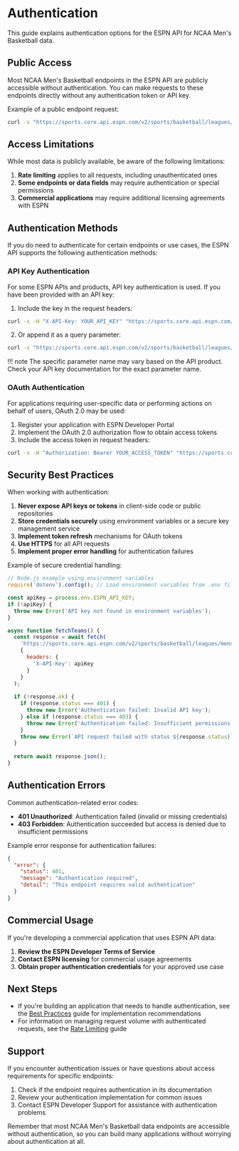 # Authentication

This guide explains authentication options for the ESPN API for NCAA Men's Basketball data.

## Public Access

Most NCAA Men's Basketball endpoints in the ESPN API are publicly accessible without authentication. You can make requests to these endpoints directly without any authentication token or API key.

Example of a public endpoint request:

```bash
curl -s "https://sports.core.api.espn.com/v2/sports/basketball/leagues/mens-college-basketball/seasons/2024/teams" | jq
```

## Access Limitations

While most data is publicly available, be aware of the following limitations:

1. **Rate limiting** applies to all requests, including unauthenticated ones
2. **Some endpoints or data fields** may require authentication or special permissions
3. **Commercial applications** may require additional licensing agreements with ESPN

## Authentication Methods

If you do need to authenticate for certain endpoints or use cases, the ESPN API supports the following authentication methods:

### API Key Authentication

For some ESPN APIs and products, API key authentication is used. If you have been provided with an API key:

1. Include the key in the request headers:

```bash
curl -s -H "X-API-Key: YOUR_API_KEY" "https://sports.core.api.espn.com/v2/sports/basketball/leagues/mens-college-basketball/seasons/2024/teams" | jq
```

2. Or append it as a query parameter:

```bash
curl -s "https://sports.core.api.espn.com/v2/sports/basketball/leagues/mens-college-basketball/seasons/2024/teams?apikey=YOUR_API_KEY" | jq
```

!!! note
    The specific parameter name may vary based on the API product. Check your API key documentation for the exact parameter name.

### OAuth Authentication

For applications requiring user-specific data or performing actions on behalf of users, OAuth 2.0 may be used:

1. Register your application with ESPN Developer Portal
2. Implement the OAuth 2.0 authorization flow to obtain access tokens
3. Include the access token in request headers:

```bash
curl -s -H "Authorization: Bearer YOUR_ACCESS_TOKEN" "https://sports.core.api.espn.com/v2/sports/basketball/leagues/mens-college-basketball/user-specific-endpoint" | jq
```

## Security Best Practices

When working with authentication:

1. **Never expose API keys or tokens** in client-side code or public repositories
2. **Store credentials securely** using environment variables or a secure key management service
3. **Implement token refresh** mechanisms for OAuth tokens
4. **Use HTTPS** for all API requests
5. **Implement proper error handling** for authentication failures

Example of secure credential handling:

```javascript
// Node.js example using environment variables
require('dotenv').config(); // Load environment variables from .env file

const apiKey = process.env.ESPN_API_KEY;
if (!apiKey) {
  throw new Error('API key not found in environment variables');
}

async function fetchTeams() {
  const response = await fetch(
    'https://sports.core.api.espn.com/v2/sports/basketball/leagues/mens-college-basketball/seasons/2024/teams',
    {
      headers: {
        'X-API-Key': apiKey
      }
    }
  );
  
  if (!response.ok) {
    if (response.status === 401) {
      throw new Error('Authentication failed: Invalid API key');
    } else if (response.status === 403) {
      throw new Error('Authentication failed: Insufficient permissions');
    }
    throw new Error(`API request failed with status ${response.status}`);
  }
  
  return await response.json();
}
```

## Authentication Errors

Common authentication-related error codes:

- **401 Unauthorized**: Authentication failed (invalid or missing credentials)
- **403 Forbidden**: Authentication succeeded but access is denied due to insufficient permissions

Example error response for authentication failures:

```json
{
  "error": {
    "status": 401,
    "message": "Authentication required",
    "detail": "This endpoint requires valid authentication"
  }
}
```

## Commercial Usage

If you're developing a commercial application that uses ESPN API data:

1. **Review the ESPN Developer Terms of Service**
2. **Contact ESPN licensing** for commercial usage agreements
3. **Obtain proper authentication credentials** for your approved use case

## Next Steps

- If you're building an application that needs to handle authentication, see the [Best Practices](best-practices.md) guide for implementation recommendations
- For information on managing request volume with authenticated requests, see the [Rate Limiting](rate-limiting.md) guide

## Support

If you encounter authentication issues or have questions about access requirements for specific endpoints:

1. Check if the endpoint requires authentication in its documentation
2. Review your authentication implementation for common issues
3. Contact ESPN Developer Support for assistance with authentication problems

Remember that most NCAA Men's Basketball data endpoints are accessible without authentication, so you can build many applications without worrying about authentication at all. 